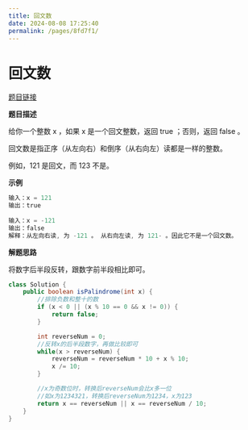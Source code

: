 ```yaml
---
title: 回文数
date: 2024-08-08 17:25:40
permalink: /pages/8fd7f1/
---
```

# 回文数

[题目链接](https://leetcode.cn/problems/palindrome-number/)

**题目描述**

给你一个整数 x ，如果 x 是一个回文整数，返回 true ；否则，返回 false 。

回文数是指正序（从左向右）和倒序（从右向左）读都是一样的整数。

例如，121 是回文，而 123 不是。

**示例**

```java
输入：x = 121
输出：true
    
输入：x = -121
输出：false
解释：从左向右读, 为 -121 。 从右向左读, 为 121- 。因此它不是一个回文数。
```

**解题思路**

将数字后半段反转，跟数字前半段相比即可。

```java
class Solution {
    public boolean isPalindrome(int x) {
        //排除负数和整十的数
        if (x < 0 || (x % 10 == 0 && x != 0)) {
            return false;
        }

        int reverseNum = 0;
        //反转x的后半段数字，再做比较即可
        while(x > reverseNum) {
            reverseNum = reverseNum * 10 + x % 10;
            x /= 10;
        }

        //x为奇数位时，转换后reverseNum会比x多一位
        //如x为1234321，转换后reverseNum为1234，x为123
        return x == reverseNum || x == reverseNum / 10;
    }
}
```



